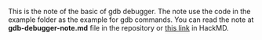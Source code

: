 This is the note of the basic of gdb debugger.
The note use the code in the example folder as the example for gdb commands.
You can read the note at **gdb-debugger-note.md** file in the repository 
or [this link](https://hackmd.io/LC1E3rjrR7-eO4jujBcgRQ?both) in HackMD.